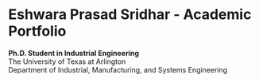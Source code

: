 # Eshwara Prasad Sridhar - Academic Portfolio
**Ph.D. Student in Industrial Engineering**  
The University of Texas at Arlington  
Department of Industrial, Manufacturing, and Systems Engineering
